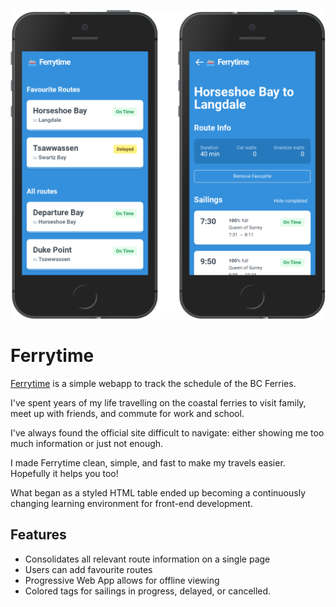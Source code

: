 ![Ferrytime app on a phone](https://github.com/deansallinen/deansallinen.ca/blob/master/src/img/ferrytime/Component.png)

# Ferrytime

[Ferrytime](https://ferryti.me) is a simple webapp to track the schedule of the BC Ferries. 

I've spent years of my life travelling on the coastal ferries to visit family, meet up with friends, and commute for work and school. 

I've always found the official site difficult to navigate: either showing me too much information or just not enough. 

I made Ferrytime clean, simple, and fast to make my travels easier. Hopefully it helps you too!

What began as a styled HTML table ended up becoming a continuously changing learning environment for front-end development.

## Features
- Consolidates all relevant route information on a single page
- Users can add favourite routes 
- Progressive Web App allows for offline viewing
- Colored tags for sailings in progress, delayed, or cancelled.
